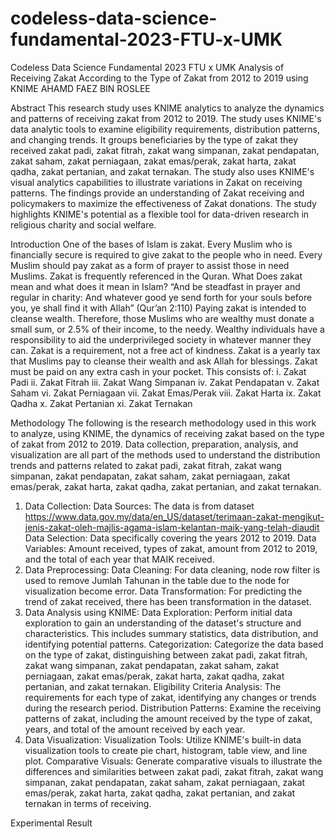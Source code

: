 # codeless-data-science-fundamental-2023-FTU-x-UMK
Codeless Data Science Fundamental 2023 FTU x UMK
Analysis of Receiving Zakat According to the Type of Zakat from 2012 to 2019 using KNIME
AHAMD FAEZ BIN ROSLEE


Abstract
This research study uses KNIME analytics to analyze the dynamics and patterns of receiving zakat from 2012 to 2019. The study uses KNIME's data analytic tools to examine eligibility requirements, distribution patterns, and changing trends. It groups beneficiaries by the type of zakat they received zakat padi, zakat fitrah, zakat wang simpanan, zakat pendapatan, zakat saham, zakat perniagaan, zakat emas/perak, zakat harta, zakat qadha, zakat pertanian, and zakat ternakan. The study also uses KNIME's visual analytics capabilities to illustrate variations in Zakat on receiving patterns. The findings provide an understanding of Zakat receiving and policymakers to maximize the effectiveness of Zakat donations. The study highlights KNIME's potential as a flexible tool for data-driven research in religious charity and social welfare. 


Introduction
One of the bases of Islam is zakat. Every Muslim who is financially secure is required to give zakat to the people who in need. Every Muslim should pay zakat as a form of prayer to assist those in need Muslims. Zakat is frequently referenced in the Quran. What Does zakat mean and what does it mean in Islam? 
“And be steadfast in prayer and regular in charity: And whatever good ye send forth for your souls before you, ye shall find it with Allah” (Qur’an 2:110)
Paying zakat is intended to cleanse wealth. Therefore, those Muslims who are wealthy must donate a small sum, or 2.5% of their income, to the needy. Wealthy individuals have a responsibility to aid the underprivileged society in whatever manner they can. Zakat is a requirement, not a free act of kindness. Zakat is a yearly tax that Muslims pay to cleanse their wealth and ask Allah for blessings.
Zakat must be paid on any extra cash in your pocket. This consists of: 
i.	Zakat Padi
ii.	Zakat Fitrah
iii.	Zakat Wang Simpanan
iv.	Zakat Pendapatan
v.	Zakat Saham
vi.	Zakat Perniagaan
vii.	Zakat Emas/Perak
viii.	Zakat Harta
ix.	Zakat Qadha
x.	Zakat Pertanian
xi.	Zakat Ternakan


Methodology
The following is the research methodology used in this work to analyze, using KNIME, the dynamics of receiving zakat based on the type of zakat from 2012 to 2019. Data collection, preparation, analysis, and visualization are all part of the methods used to understand the distribution trends and patterns related to zakat padi, zakat fitrah, zakat wang simpanan, zakat pendapatan, zakat saham, zakat perniagaan, zakat emas/perak, zakat harta, zakat qadha, zakat pertanian, and zakat ternakan.
1. Data Collection:
Data Sources: The data is from dataset https://www.data.gov.my/data/en_US/dataset/terimaan-zakat-mengikut-jenis-zakat-oleh-majlis-agama-islam-kelantan-maik-yang-telah-diaudit 
Data Selection: Data specifically covering the years 2012 to 2019.
Data Variables: Amount received, types of zakat, amount from 2012 to 2019, and the total of each year that MAIK received.
2. Data Preprocessing:
Data Cleaning: For data cleaning, node row filter is used to remove Jumlah Tahunan in the table due to the node for visualization become error.
Data Transformation: For predicting the trend of zakat received, there has been transformation in the dataset. 
3. Data Analysis using KNIME:
Data Exploration: Perform initial data exploration to gain an understanding of the dataset's structure and characteristics. This includes summary statistics, data distribution, and identifying potential patterns.
Categorization: Categorize the data based on the type of zakat, distinguishing between zakat padi, zakat fitrah, zakat wang simpanan, zakat pendapatan, zakat saham, zakat perniagaan, zakat emas/perak, zakat harta, zakat qadha, zakat pertanian, and zakat ternakan.
Eligibility Criteria Analysis: The requirements for each type of zakat, identifying any changes or trends during the research period.
Distribution Patterns: Examine the receiving patterns of zakat, including the amount received by the type of zakat, years, and total of the amount received by each year.
4. Data Visualization:
Visualization Tools: Utilize KNIME's built-in data visualization tools to create pie chart, histogram, table view, and line plot.
Comparative Visuals: Generate comparative visuals to illustrate the differences and similarities between zakat padi, zakat fitrah, zakat wang simpanan, zakat pendapatan, zakat saham, zakat perniagaan, zakat emas/perak, zakat harta, zakat qadha, zakat pertanian, and zakat ternakan in terms of receiving.

Experimental Result
